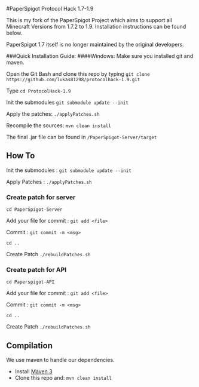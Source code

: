 #PaperSpigot Protocol Hack 1.7-1.9

This is my fork of the PaperSpigot Project which aims to support all Minecraft Versions from 1.7.2 to 1.9. Installation instructions can be found below.

PaperSpigot 1.7 itself is no longer maintained by the original developers.


###Quick Installation Guide:
####Windows:
Make sure you installed git and maven.

Open the Git Bash and clone this repo by typing `git clone https://github.com/lukas81298/protocolhack-1.9.git`

Type `cd ProtocolHack-1.9`

Init the submodules `git submodule update --init`

Apply the patches: `./applyPatches.sh`

Recompile the sources: `mvn clean install`

The final .jar file can be found in `/PaperSpigot-Server/target`

How To
-----------

Init the submodules : `git submodule update --init`

Apply Patches : `./applyPatches.sh`

### Create patch for server ###

`cd PaperSpigot-Server`

Add your file for commit : `git add <file>`

Commit : `git commit -m <msg>`

`cd ..`

Create Patch `./rebuildPatches.sh`

### Create patch for API ###

`cd Paperspigot-API`

Add your file for commit : `git add <file>`

Commit : `git commit -m <msg>`

`cd ..`

Create Patch `./rebuildPatches.sh`




Compilation
-----------

We use maven to handle our dependencies.

* Install [Maven 3](http://maven.apache.org/download.html)
* Clone this repo and: `mvn clean install`
